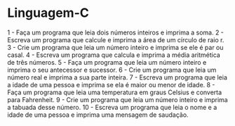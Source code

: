 # Linguagem-C
1 - Faça um programa que leia dois números inteiros e imprima a soma.
2 - Escreva um programa que calcule e imprima a área de um círculo de raio r.
3 - Crie um programa que leia um número inteiro e imprima se ele é par ou casal.
4 - Escreva um programa que calcula e imprima a média aritmética de três números.
5 - Faça um programa que leia um número inteiro e imprima o seu antecessor e sucessor.
6 - Crie um programa que leia um número real e imprima a sua parte inteira.
7 - Escreva um programa que leia a idade de uma pessoa e imprima se ela é maior ou menor de idade.
8 - Faça um programa que leia uma temperatura em graus Celsius e converta para Fahrenheit.
9 - Crie um programa que leia um número inteiro e imprima a tabuada desse número.
10 - Escreva um programa que leia o nome e a idade de uma pessoa e imprima uma mensagem de saudação.
